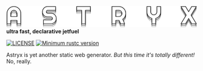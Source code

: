 ![](./assets/logo.svg)
**ultra fast, declarative jetfuel**

[![LICENSE](https://img.shields.io/badge/license-MIT-blue.svg)](LICENSE)
[![Minimum rustc version](https://img.shields.io/badge/rustc-1.42.0+-green.svg)](#rust-version-requirements)

Astryx is yet another static web generator. *But this time it's totally different!* No, really.

